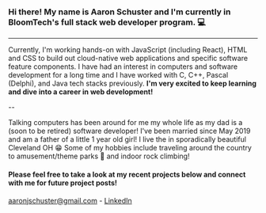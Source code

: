 ### Hi there!  My name is Aaron Schuster and I'm currently in BloomTech's full stack web developer program. :computer:

---

Currently, I'm working hands-on with JavaScript (including React), HTML and CSS to build out cloud-native web applications and specific software feature components. I have had an interest in computers and software development for a long time and I have worked with C, C++, Pascal (Delphi), and Java tech stacks previously. **I'm very excited to keep learning and dive into a career in web development!**

--
  
Talking computers has been around for me my whole life as my dad is a (soon to be retired) software developer! I've been married since May 2019 and am a father of a little 1 year old girl! I live the in sporadically beautiful Cleveland OH :grin: Some of my hobbies include traveling around the country to amusement/theme parks 🎢  and indoor rock climbing!
  
#### Please feel free to take a look at my recent projects below and connect with me for future project posts! 

aaronjschuster@gmail.com - <span class="badge-base LI-profile-badge" data-locale="en_US" data-size="large" data-theme="light" data-type="VERTICAL" data-vanity="aaschuster" data-version="v1"><a class="badge-base__link LI-simple-link" href="https://www.linkedin.com/in/aaschuster?trk=profile-badge">LinkedIn</a></span>           

<!--
**aaschuster/aaschuster** is a ✨ _special_ ✨ repository because its `README.md` (this file) appears on your GitHub profile.

Here are some ideas to get you started:

- 🔭 I’m currently working on ...
- 🌱 I’m currently learning ...
- 👯 I’m looking to collaborate on ...
- 🤔 I’m looking for help with ...
- 💬 Ask me about ...
- 📫 How to reach me: ...
- 😄 Pronouns: ...
- ⚡ Fun fact: ...
-->
